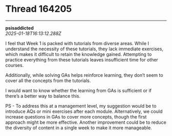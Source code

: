 # Thread 164205


---
**psisaddicted**  
*2025-01-18T16:13:12.288Z*


I feel that Week 1 is packed with tutorials from diverse areas. While I understand the necessity of these tutorials, they lack immediate exercises, which makes it difficult to retain the knowledge gained. Attempting to practice everything from these tutorials leaves insufficient time for other courses.

Additionally, while solving GAs helps reinforce learning, they don’t seem to cover all the concepts from the tutorials.

I would want to know whether the learning from GAs is sufficient or if there’s a better way to balance this.

PS - To address this at a management level, my suggestion would be to introduce AQs or mini exercises after each module. Alternatively, we could increase questions in GAs to cover more concepts, though the first approach might be more effective. Another improvement could be to reduce the diversity of content in a single week to make it more manageable.


